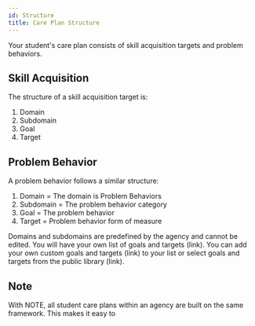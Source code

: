 ```yaml
---
id: Structure
title: Care Plan Structure
---
```

Your student's care plan consists of skill acquisition targets and problem behaviors.

## Skill Acquisition
The structure of a skill acquisition target is:
1. Domain
2. Subdomain
3. Goal
4. Target

## Problem Behavior
A problem behavior follows a similar structure:
1. Domain = The domain is Problem Behaviors
2. Subdomain = The problem behavior category
3. Goal = The problem behavior
4. Target = Problem behavior form of measure

Domains and subdomains are predefined by the agency and cannot be edited. You will have your own list of goals and targets (link). You can add your own custom goals and targets (link) to your list or select goals and targets from the public library (link).

## Note

With NOTE, all student care plans within an agency are built on the same framework. This makes it easy to
